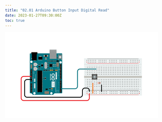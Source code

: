 ```yaml
---
title: "02.01 Arduino Button Input Digital Read"
date: 2023-01-27T09:30:00Z
toc: true
---
```


![Link to included File Content](../../../../arduino/attachments/2023-arduino-button-digital-read-serial-example-circuit-from-arduino-docs.png)
